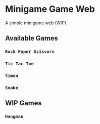 # Minigame Game Web
A simple minigame web (WIP).

## Available Games

### `Rock Paper Scissors`
### `Tic Tac Toe`
### `Simon`
### `Snake`

## WIP Games
### `Hangman`
